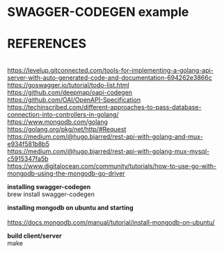 # SWAGGER-CODEGEN example 
# REFERENCES
   <br> https://levelup.gitconnected.com/tools-for-implementing-a-golang-api-server-with-auto-generated-code-and-documentation-694262e3866c
   <br> https://goswagger.io/tutorial/todo-list.html
   <br> https://github.com/deepmap/oapi-codegen
   <br> https://github.com/OAI/OpenAPI-Specification
   <br> https://techinscribed.com/different-approaches-to-pass-database-connection-into-controllers-in-golang/
   <br> https://www.mongodb.com/golang
   <br> https://golang.org/pkg/net/http/#Request
   <br> https://medium.com/@hugo.bjarred/rest-api-with-golang-and-mux-e934f581b8b5
   <br> https://medium.com/@hugo.bjarred/rest-api-with-golang-mux-mysql-c5915347fa5b
   <br> https://www.digitalocean.com/community/tutorials/how-to-use-go-with-mongodb-using-the-mongodb-go-driver
 

<b> installing swagger-codegen </b>
<br> brew install swagger-codegen

<b> installing mongodb on ubuntu and starting </b>   
<br> https://docs.mongodb.com/manual/tutorial/install-mongodb-on-ubuntu/

<b>  build client/server </b>
<br> make
 
